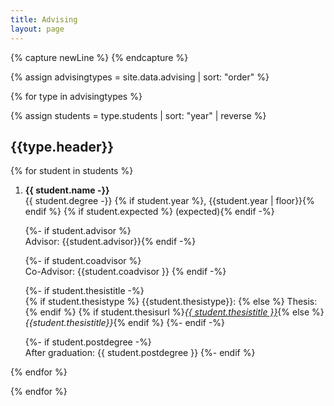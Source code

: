 ```yaml
---
title: Advising
layout: page
---
```



{% capture newLine %}
{% endcapture %}

{% assign advisingtypes = site.data.advising | sort: "order" %}


{% for type in advisingtypes %}

{% assign students = type.students | sort: "year" | reverse %}

## {{type.header}}

{% for student in students %}
1.  **{{ student.name -}}**
    <br />
    {{ student.degree -}}
    {% if student.year %}, {{student.year | floor}}{% endif %}
    {% if student.expected %} (expected){% endif -%}
    
    {%- if student.advisor %}<br /> Advisor: {{student.advisor}}{% endif -%}
    
    {%- if student.coadvisor %}<br /> Co-Advisor: {{student.coadvisor }} {% endif -%}
    
    {%- if student.thesistitle -%}
    <br />
    {% if student.thesistype %} {{student.thesistype}}: {% else %} Thesis: {% endif %}
    {% if student.thesisurl %}[*{{ student.thesistitle }}*]({{student.thesisurl}}){% else %}*{{student.thesistitle}}*{% endif %}
    {%- endif -%}
    
    {%- if student.postdegree -%}
    <br /> After graduation: {{ student.postdegree }}
    {%- endif %}
    
{% endfor %}

{% endfor %}

